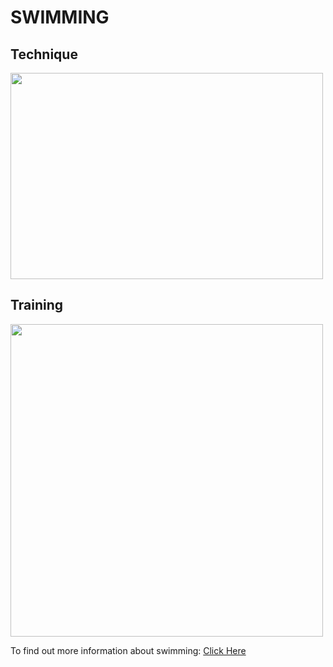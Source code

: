# SWIMMING
## Technique
<img src="https://pixnio.com/free-images/2017/05/15/2017-05-15-17-36-28.jpg" width="500" height="330">

## Training
<img src="http://cen.acs.org/content/dam/cen/94/31/09431-cover-openercxd.jpg" width="500" height="500">

To find out more information about swimming: [Click Here](https://en.wikipedia.org/wiki/Swimming)
